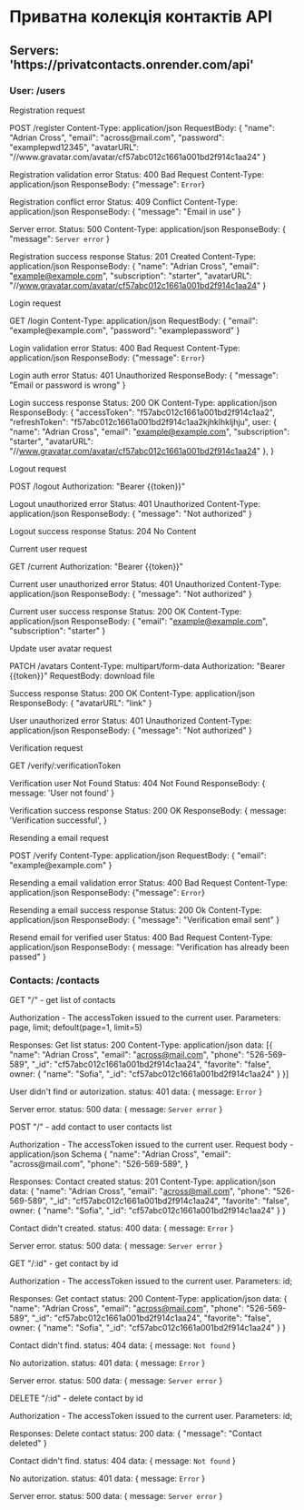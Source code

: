 <h1>Приватна колекція контактів API</h1>

<h2 background-color="yellow">Servers: 'https://privatcontacts.onrender.com/api'</h2>

<h3 background-color="orange">User: /users</h3>

<p background-color="green">Registration request</p>
POST /register
Content-Type: application/json
RequestBody: {
"name": "Adrian Cross",
"email": "across@mail.com",
"password": "examplepwd12345",
"avatarURL": "//www.gravatar.com/avatar/cf57abc012c1661a001bd2f914c1aa24"
}

Registration validation error
Status: 400 Bad Request
Content-Type: application/json
ResponseBody: {"message": `Error`}

Registration conflict error
Status: 409 Conflict
Content-Type: application/json
ResponseBody: {
"message": "Email in use"
}

Server error.
Status: 500
Content-Type: application/json
ResponseBody: {
"message": `Server error`
}

Registration success response
Status: 201 Created
Content-Type: application/json
ResponseBody: {
"name": "Adrian Cross",
"email": "example@example.com",
"subscription": "starter",
"avatarURL": "//www.gravatar.com/avatar/cf57abc012c1661a001bd2f914c1aa24"
}

<p background-color="green">Login request</p>
GET /login
Content-Type: application/json
RequestBody: {
  "email": "example@example.com",
  "password": "examplepassword"
}

Login validation error
Status: 400 Bad Request
Content-Type: application/json
ResponseBody: {"message": `Error`}

Login auth error
Status: 401 Unauthorized
ResponseBody: {
"message": "Email or password is wrong"
}

Login success response
Status: 200 OK
Content-Type: application/json
ResponseBody: {
"accessToken": "f57abc012c1661a001bd2f914c1aa2",
"refreshToken": "f57abc012c1661a001bd2f914c1aa2kjhklhkljhju",
user: {
"name": "Adrian Cross",
"email": "example@example.com",
"subscription": "starter",
"avatarURL": "//www.gravatar.com/avatar/cf57abc012c1661a001bd2f914c1aa24"
},
}

<p background-color="green">Logout request</p>
POST /logout
Authorization: "Bearer {{token}}"

Logout unauthorized error
Status: 401 Unauthorized
Content-Type: application/json
ResponseBody: {
"message": "Not authorized"
}

Logout success response
Status: 204 No Content

<p background-color="green">Current user request</p>
GET /current
Authorization: "Bearer {{token}}"

Current user unauthorized error
Status: 401 Unauthorized
Content-Type: application/json
ResponseBody: {
"message": "Not authorized"
}

Current user success response
Status: 200 OK
Content-Type: application/json
ResponseBody: {
"email": "example@example.com",
"subscription": "starter"
}

<p background-color="green">Update user avatar request</p>
PATCH /avatars
Content-Type: multipart/form-data
Authorization: "Bearer {{token}}"
RequestBody: download file

Success response
Status: 200 OK
Content-Type: application/json
ResponseBody: {
"avatarURL": "link"
}

User unauthorized error
Status: 401 Unauthorized
Content-Type: application/json
ResponseBody: {
"message": "Not authorized"
}

<p background-color="green">Verification request</p>
GET /verify/:verificationToken

Verification user Not Found
Status: 404 Not Found
ResponseBody: {
message: 'User not found'
}

Verification success response
Status: 200 OK
ResponseBody: {
message: 'Verification successful',
}

<p background-color="green">Resending a email request</p>
POST /verify
Content-Type: application/json
RequestBody: {
  "email": "example@example.com"
}

Resending a email validation error
Status: 400 Bad Request
Content-Type: application/json
ResponseBody: {"message": `Error`}

Resending a email success response
Status: 200 Ok
Content-Type: application/json
ResponseBody: {
"message": "Verification email sent"
}

Resend email for verified user
Status: 400 Bad Request
Content-Type: application/json
ResponseBody: {
message: "Verification has already been passed"
}

<h3 background-color="orange">Contacts: /contacts</h3>

<p background-color="green">GET "/" - get list of contacts</p>
Authorization - The accessToken issued to the current user.
Parameters: page, limit; defoult(page=1, limit=5)

Responses:
Get list
status: 200
Content-Type: application/json
data: [{
"name": "Adrian Cross",
"email": "across@mail.com",
"phone": "526-569-589",
"_id": "cf57abc012c1661a001bd2f914c1aa24",
"favorite": "false",
owner: {
"name": "Sofia",
"_id": "cf57abc012c1661a001bd2f914c1aa24"
}
}]

User didn't find or autorization.
status: 401
data: {
message: `Error`
}

Server error.
status: 500
data: {
message: `Server error`
}

<p background-color="green">POST "/" - add contact to user contacts list</p>
Authorization - The accessToken issued to the current user.
Request body - application/json
Schema
{
"name": "Adrian Cross",
"email": "across@mail.com",
"phone": "526-569-589",
}

Responses:
Contact created
status: 201
Content-Type: application/json
data: {
"name": "Adrian Cross",
"email": "across@mail.com",
"phone": "526-569-589",
"\_id": "cf57abc012c1661a001bd2f914c1aa24",
"favorite": "false",
owner: {
"name": "Sofia",
"\_id": "cf57abc012c1661a001bd2f914c1aa24"
}
}

Contact didn't created.
status: 400
data: {
message: `Error`
}

Server error.
status: 500
data: {
message: `Server error`
}

<p background-color="green">GET "/:id" - get contact by id</p>
Authorization - The accessToken issued to the current user.
Parameters: id;

Responses:
Get contact
status: 200
Content-Type: application/json
data: {
"name": "Adrian Cross",
"email": "across@mail.com",
"phone": "526-569-589",
"\_id": "cf57abc012c1661a001bd2f914c1aa24",
"favorite": "false",
owner: {
"name": "Sofia",
"\_id": "cf57abc012c1661a001bd2f914c1aa24"
}
}

Contact didn't find.
status: 404
data: {
message: `Not found`
}

No autorization.
status: 401
data: {
message: `Error`
}

Server error.
status: 500
data: {
message: `Server error`
}

<p background-color="green">DELETE "/:id" - delete contact by id</p>
Authorization - The accessToken issued to the current user.
Parameters: id;

Responses:
Delete contact
status: 200
data: {
"message": "Contact deleted"
}

Contact didn't find.
status: 404
data: {
message: `Not found`
}

No autorization.
status: 401
data: {
message: `Error`
}

Server error.
status: 500
data: {
message: `Server error`
}
